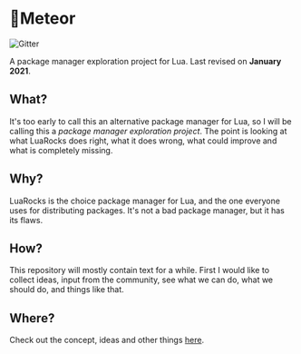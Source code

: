 # 🌠Meteor

![Gitter](https://img.shields.io/gitter/room/daelvn/meteor?color=pink&style=flat-square)

A package manager exploration project for Lua. Last revised on **January 2021**.

## What?

It's too early to call this an alternative package manager for Lua, so I will be calling this a *package manager exploration project*. The point is looking at what LuaRocks does right, what it does wrong, what could improve and what is completely missing.

## Why?

LuaRocks is the choice package manager for Lua, and the one everyone uses for distributing packages. It's not a bad package manager, but it has its flaws.

## How?

This repository will mostly contain text for a while. First I would like to collect ideas, input from the community, see what we can do, what we should do, and things like that.

## Where?

Check out the concept, ideas and other things [here](//git.daelvn.com/meteor/).